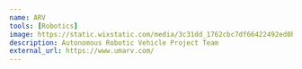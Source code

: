 ```yaml
---
name: ARV
tools: [Robotics]
image: https://static.wixstatic.com/media/3c31dd_1762cbc7df66422492ed0b3070a278e9~mv2.jpg/v1/crop/x_909,y_360,w_2266,h_2261/fill/w_778,h_776,al_c,q_85,usm_0.66_1.00_0.01,enc_auto/JPG_5518.jpg
description: Autonomous Robotic Vehicle Project Team
external_url: https://www.umarv.com/
---
```


